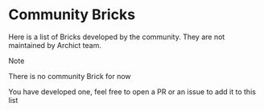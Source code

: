 # Community Bricks

Here is a list of Bricks developed by the community. They are not maintained by Archict team.

> [!NOTE]
> There is no community Brick for now
>
> You have developed one, feel free to open a PR or an issue to add it to this list

